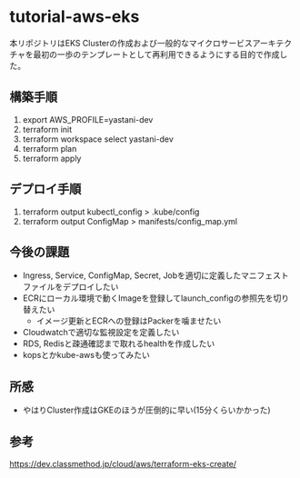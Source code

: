 # tutorial-aws-eks

本リポジトリはEKS Clusterの作成および一般的なマイクロサービスアーキテクチャを最初の一歩のテンプレートとして再利用できるようにする目的で作成した。

## 構築手順

1. export AWS_PROFILE=yastani-dev
1. terraform init
1. terraform workspace select yastani-dev
1. terraform plan
1. terraform apply

## デプロイ手順

1. terraform output kubectl_config > .kube/config
1. terraform output ConfigMap > manifests/config_map.yml

## 今後の課題

- Ingress, Service, ConfigMap, Secret, Jobを適切に定義したマニフェストファイルをデプロイしたい
- ECRにローカル環境で動くImageを登録してlaunch_configの参照先を切り替えたい
  - イメージ更新とECRへの登録はPackerを噛ませたい
- Cloudwatchで適切な監視設定を定義したい
- RDS, Redisと疎通確認まで取れるhealthを作成したい
- kopsとかkube-awsも使ってみたい

## 所感

- やはりCluster作成はGKEのほうが圧倒的に早い(15分くらいかかった)

## 参考

https://dev.classmethod.jp/cloud/aws/terraform-eks-create/